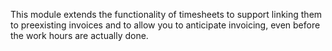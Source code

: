 This module extends the functionality of timesheets to support linking them to
preexisting invoices and to allow you to anticipate invoicing, even before the
work hours are actually done.

